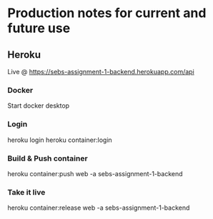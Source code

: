 # Production notes for current and future use


## Heroku

Live @ https://sebs-assignment-1-backend.herokuapp.com/api

### Docker
Start docker desktop

### Login
heroku login
heroku container:login

### Build & Push container
heroku container:push web -a sebs-assignment-1-backend

### Take it live
heroku container:release web -a sebs-assignment-1-backend